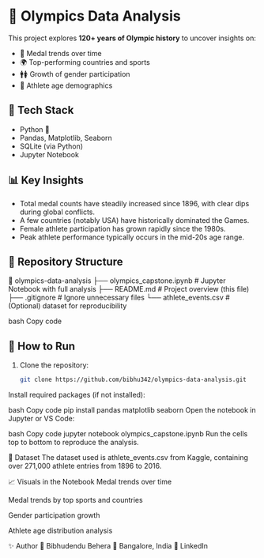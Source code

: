 # 🏅 Olympics Data Analysis

This project explores **120+ years of Olympic history** to uncover insights on:
- 🥇 Medal trends over time  
- 🌍 Top-performing countries and sports  
- 🚹🚺 Growth of gender participation  
- 🧓 Athlete age demographics

## 🧰 Tech Stack
- Python 🐍
- Pandas, Matplotlib, Seaborn
- SQLite (via Python)
- Jupyter Notebook

## 📊 Key Insights
- Total medal counts have steadily increased since 1896, with clear dips during global conflicts.
- A few countries (notably USA) have historically dominated the Games.
- Female athlete participation has grown rapidly since the 1980s.
- Peak athlete performance typically occurs in the mid-20s age range.

## 📂 Repository Structure
📁 olympics-data-analysis
├── olympics_capstone.ipynb # Jupyter Notebook with full analysis
├── README.md # Project overview (this file)
├── .gitignore # Ignore unnecessary files
└── athlete_events.csv # (Optional) dataset for reproducibility

bash
Copy code

## 📝 How to Run
1. Clone the repository:
   ```bash
   git clone https://github.com/bibhu342/olympics-data-analysis.git
Install required packages (if not installed):

bash
Copy code
pip install pandas matplotlib seaborn
Open the notebook in Jupyter or VS Code:

bash
Copy code
jupyter notebook olympics_capstone.ipynb
Run the cells top to bottom to reproduce the analysis.

🧮 Dataset
The dataset used is athlete_events.csv from Kaggle, containing over 271,000 athlete entries from 1896 to 2016.

📈 Visuals in the Notebook
Medal trends over time

Medal trends by top sports and countries

Gender participation growth

Athlete age distribution analysis

✨ Author
👤 Bibhudendu Behera
📍 Bangalore, India
🔗 LinkedIn
